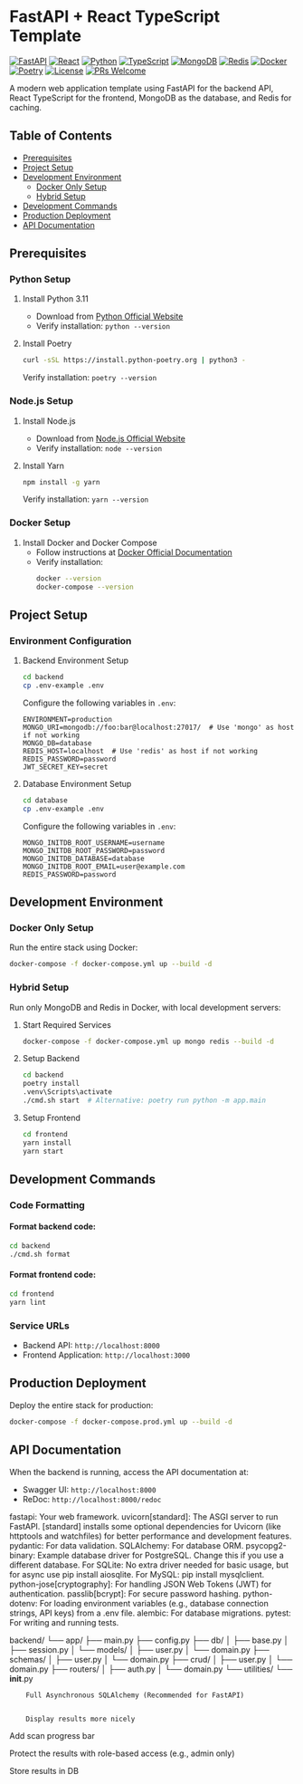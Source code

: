 # FastAPI + React TypeScript Template

[![FastAPI](https://img.shields.io/badge/FastAPI-0.104.0-009688.svg?logo=fastapi)](https://fastapi.tiangolo.com)
[![React](https://img.shields.io/badge/React-18-61DAFB.svg?logo=react)](https://reactjs.org)
[![Python](https://img.shields.io/badge/Python-3.11-3776AB.svg?logo=python)](https://www.python.org)
[![TypeScript](https://img.shields.io/badge/TypeScript-5-3178C6.svg?logo=typescript)](https://www.typescriptlang.org)
[![MongoDB](https://img.shields.io/badge/MongoDB-6-47A248.svg?logo=mongodb)](https://www.mongodb.com)
[![Redis](https://img.shields.io/badge/Redis-7-DC382D.svg?logo=redis)](https://redis.io)
[![Docker](https://img.shields.io/badge/Docker-🐋-2496ED.svg?logo=docker)](https://www.docker.com)
[![Poetry](https://img.shields.io/badge/Poetry-1.6-60A5FA.svg?logo=poetry)](https://python-poetry.org)
[![License](https://img.shields.io/badge/License-MIT-yellow.svg)](https://opensource.org/licenses/MIT)
[![PRs Welcome](https://img.shields.io/badge/PRs-welcome-brightgreen.svg)](http://makeapullrequest.com)

A modern web application template using FastAPI for the backend API, React TypeScript for the frontend, MongoDB as the database, and Redis for caching.

## Table of Contents

- [Prerequisites](#prerequisites)
- [Project Setup](#project-setup)
- [Development Environment](#development-environment)
  - [Docker Only Setup](#docker-only-setup)
  - [Hybrid Setup](#hybrid-setup)
- [Development Commands](#development-commands)
- [Production Deployment](#production-deployment)
- [API Documentation](#api-documentation)

## Prerequisites

### Python Setup

1. Install Python 3.11

   - Download from [Python Official Website](https://www.python.org/downloads/)
   - Verify installation: `python --version`

2. Install Poetry
   ```bash
   curl -sSL https://install.python-poetry.org | python3 -
   ```
   Verify installation: `poetry --version`

### Node.js Setup

1. Install Node.js

   - Download from [Node.js Official Website](https://nodejs.org/)
   - Verify installation: `node --version`

2. Install Yarn
   ```bash
   npm install -g yarn
   ```
   Verify installation: `yarn --version`

### Docker Setup

1. Install Docker and Docker Compose
   - Follow instructions at [Docker Official Documentation](https://docs.docker.com/get-docker/)
   - Verify installation:
     ```bash
     docker --version
     docker-compose --version
     ```

## Project Setup

### Environment Configuration

1. Backend Environment Setup

   ```bash
   cd backend
   cp .env-example .env
   ```

   Configure the following variables in `.env`:

   ```plaintext
   ENVIRONMENT=production
   MONGO_URI=mongodb://foo:bar@localhost:27017/  # Use 'mongo' as host if not working
   MONGO_DB=database
   REDIS_HOST=localhost  # Use 'redis' as host if not working
   REDIS_PASSWORD=password
   JWT_SECRET_KEY=secret
   ```

2. Database Environment Setup
   ```bash
   cd database
   cp .env-example .env
   ```
   Configure the following variables in `.env`:
   ```plaintext
   MONGO_INITDB_ROOT_USERNAME=username
   MONGO_INITDB_ROOT_PASSWORD=password
   MONGO_INITDB_DATABASE=database
   MONGO_INITDB_ROOT_EMAIL=user@example.com
   REDIS_PASSWORD=password
   ```

## Development Environment

### Docker Only Setup

Run the entire stack using Docker:

```bash
docker-compose -f docker-compose.yml up --build -d
```

### Hybrid Setup

Run only MongoDB and Redis in Docker, with local development servers:

1. Start Required Services

   ```bash
   docker-compose -f docker-compose.yml up mongo redis --build -d
   ```

2. Setup Backend

   ```bash
   cd backend
   poetry install
   .venv\Scripts\activate
   ./cmd.sh start  # Alternative: poetry run python -m app.main
   ```

3. Setup Frontend
   ```bash
   cd frontend
   yarn install
   yarn start
   ```

## Development Commands

### Code Formatting

#### Format backend code:

```bash
cd backend
./cmd.sh format
```

#### Format frontend code:

```bash
cd frontend
yarn lint
```

### Service URLs

- Backend API: `http://localhost:8000`
- Frontend Application: `http://localhost:3000`

## Production Deployment

Deploy the entire stack for production:

```bash
docker-compose -f docker-compose.prod.yml up --build -d
```

## API Documentation

When the backend is running, access the API documentation at:

- Swagger UI: `http://localhost:8000`
- ReDoc: `http://localhost:8000/redoc`




fastapi: Your web framework.
uvicorn[standard]: The ASGI server to run FastAPI. [standard] installs some optional dependencies for Uvicorn (like httptools and watchfiles) for better performance and development features.
pydantic: For data validation.
SQLAlchemy: For database ORM.
psycopg2-binary: Example database driver for PostgreSQL. Change this if you use a different database.
For SQLite: No extra driver needed for basic usage, but for async use pip install aiosqlite.
For MySQL: pip install mysqlclient.
python-jose[cryptography]: For handling JSON Web Tokens (JWT) for authentication.
passlib[bcrypt]: For secure password hashing.
python-dotenv: For loading environment variables (e.g., database connection strings, API keys) from a .env file.
alembic: For database migrations.
pytest: For writing and running tests.


backend/
└── app/
    ├── main.py
    ├── config.py
    ├── db/
    │   ├── base.py
    │   ├── session.py
    │   └── models/
    │       ├── user.py
    │       └── domain.py
    ├── schemas/
    │   ├── user.py
    │   └── domain.py
    ├── crud/
    │   ├── user.py
    │   └── domain.py
    ├── routers/
    │   ├── auth.py
    │   └── domain.py
    └── utilities/
        └── __init__.py


        Full Asynchronous SQLAlchemy (Recommended for FastAPI)


        Display results more nicely

Add scan progress bar

Protect the results with role-based access (e.g., admin only)

Store results in DB